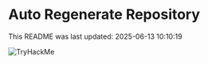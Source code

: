 # Auto Regenerate Repository

This README was last updated: 2025-06-13 10:10:19

 ![TryHackMe](https://tryhackme.com/badge/533634)